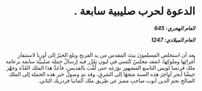 <h1 dir="rtl">الدعوة لحرب صليبية سابعة .</h1>

<h5 dir="rtl">العام الهجري:  645

العام الميلادي: 1247

</h5>

<p dir="rtl">بعد أن استخلص المسلمونَ بيتَ المقدس من يد الفرنجِ وبلغ الخبَرُ إلى أوربا لاستنفارِ أُمَرائِها وملوكِها، انعقد مجلسٌ كَنَسي في ليون تقَرَّر فيه إرسالُ حملة صليبيَّة سابعة بزعامة ملك فرنسا لويس التاسع المشهور بوَرَعِه حتى لُقِّبَ بالقديس، فأعَدَّ هذا الملك العُدَّة وجهَّز جيشًا أبحر أواخِرَ هذه السنة متجهًا إلى الشرقِ، وقد تم وصولُ خبر هذه الحملة إلى الملك الصالحِ نجمِ الدين أيوب صاحبِ مصرَ عن طريق ملك ألمانيا فردريك الثاني.</p></br>
